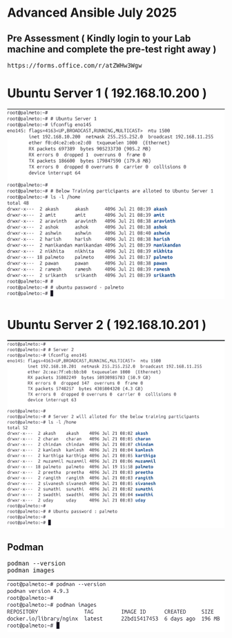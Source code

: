 # Advanced Ansible July 2025

## Pre Assessment ( Kindly login to your Lab machine and complete the pre-test right away )
<pre>
https://forms.office.com/r/atZWHw3Wgw
</pre>
 
# Ubuntu Server 1 ( 192.168.10.200 )
![Users](server-1.png)

# Ubuntu Server 2 ( 192.168.10.201 )
![Users](server-2.png)

## Podman
<pre>
podman --version
podman images
</pre>
![podman](podman.png)

